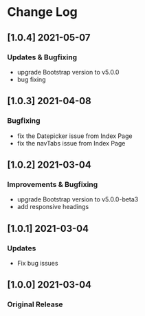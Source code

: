 # Change Log

## [1.0.4] 2021-05-07
### Updates & Bugfixing
- upgrade Bootstrap version to v5.0.0
- bug fixing

## [1.0.3] 2021-04-08
### Bugfixing
- fix the Datepicker issue from Index Page
- fix the navTabs issue from Index Page

## [1.0.2] 2021-03-04
### Improvements & Bugfixing
- upgrade Bootstrap version to v5.0.0-beta3
- add responsive headings

## [1.0.1] 2021-03-04
### Updates
- Fix bug issues

## [1.0.0] 2021-03-04
### Original Release
